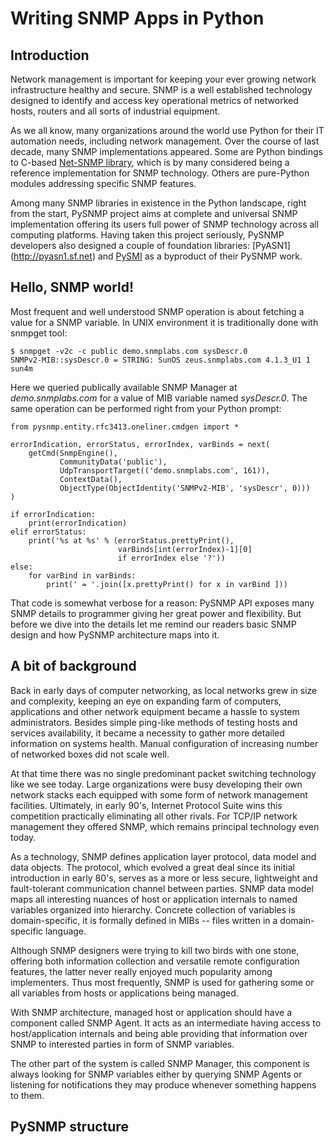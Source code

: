 
Writing SNMP Apps in Python
===========================

Introduction
------------

Network management is important for keeping your ever growing network
infrastructure healthy and secure. SNMP is a well established
technology designed to identify and access key operational metrics of
networked hosts, routers and all sorts of industrial equipment.

As we all know, many organizations around the world use Python for
their IT automation needs, including network management. Over the
course of last decade, many SNMP implementations appeared. Some are
Python bindings to C-based [Net-SNMP library](http://www.net-snmp.org),
which is by many considered being a reference implementation for SNMP 
technology. Others are pure-Python modules addressing specific SNMP features.

Among many SNMP libraries in existence in the Python landscape, right
from the start, PySNMP project aims at complete and universal SNMP
implementation offering its users full power of SNMP technology across
all computing platforms. Having taken this project seriously, PySNMP
developers also designed a couple of foundation libraries:
[PyASN1] (http://pyasn1.sf.net) and [PySMI](http://pysmi.sf.net) as a
byproduct of their PySNMP work.

Hello, SNMP world!
------------------

Most frequent and well understood SNMP operation is about fetching a
value for a SNMP variable. In UNIX environment it is traditionally
done with snmpget tool:

    $ snmpget -v2c -c public demo.snmplabs.com sysDescr.0
    SNMPv2-MIB::sysDescr.0 = STRING: SunOS zeus.snmplabs.com 4.1.3_U1 1 sun4m

Here we queried publically available SNMP Manager at *demo.snmplabs.com*
for a value of MIB variable named *sysDescr.0*. The same operation can
be performed right from your Python prompt:
        
    from pysnmp.entity.rfc3413.oneliner.cmdgen import *

    errorIndication, errorStatus, errorIndex, varBinds = next(
        getCmd(SnmpEngine(),
               CommunityData('public'),
               UdpTransportTarget(('demo.snmplabs.com', 161)),
               ContextData(),
               ObjectType(ObjectIdentity('SNMPv2-MIB', 'sysDescr', 0)))
    )

    if errorIndication:
        print(errorIndication)
    elif errorStatus:
        print('%s at %s' % (errorStatus.prettyPrint(),
                            varBinds[int(errorIndex)-1][0]
                            if errorIndex else '?'))
    else:
        for varBind in varBinds:
            print(' = '.join([x.prettyPrint() for x in varBind ]))

That code is somewhat verbose for a reason: PySNMP API exposes many SNMP
details to programmer giving her great power and flexibility. But before we
dive into the details let me remind our readers basic SNMP design and how
PySNMP architecture maps into it.

A bit of background
-------------------

Back in early days of computer networking, as local networks grew in size
and complexity, keeping an eye on expanding farm of computers, applications
and other network equipment became a hassle to system administrators.
Besides simple ping-like methods of testing hosts and services
availability, it became a necessity to gather more detailed information on
systems health.  Manual configuration of increasing number of networked
boxes did not scale well.

At that time there was no single predominant packet switching technology
like we see today. Large organizations were busy developing their own
network stacks each equipped with some form of network management
facilities. Ultimately, in early 90's, Internet Protocol Suite wins this
competition practically eliminating all other rivals. For TCP/IP network
management they offered SNMP, which remains principal technology even
today.

As a technology, SNMP defines application layer protocol, data model and
data objects. The protocol, which evolved a great deal since its initial
introduction in early 80's, serves as a more or less secure, lightweight
and fault-tolerant communication channel between parties.  SNMP data model
maps all interesting nuances of host or application internals to named
variables organized into hierarchy. Concrete collection of variables is
domain-specific, it is formally defined in MIBs -- files written in a
domain-specific language.

Although SNMP designers were trying to kill two birds with one stone,
offering both information collection and versatile remote configuration
features, the latter never really enjoyed much popularity among
implementers. Thus most frequently, SNMP is used for gathering some or all
variables from hosts or applications being managed. 

With SNMP architecture, managed host or application should have a component
called SNMP Agent. It acts as an intermediate having access to
host/application internals and being able providing that information over
SNMP to interested parties in form of SNMP variables. 

The other part of the system is called SNMP Manager, this component is
always looking for SNMP variables either by querying SNMP Agents or
listening for notifications they may produce whenever something happens to
them. 

PySNMP structure
----------------



